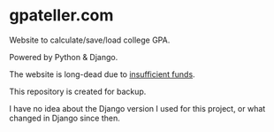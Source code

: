 # gpateller.com
Website to calculate/save/load college GPA.

Powered by Python & Django.

The website is long-dead due to [insufficient funds](https://www.youtube.com/watch?v=fEzHttCKR8s).

This repository is created for backup. 

I have no idea about the Django version I used for this project, or what changed in Django since then.
